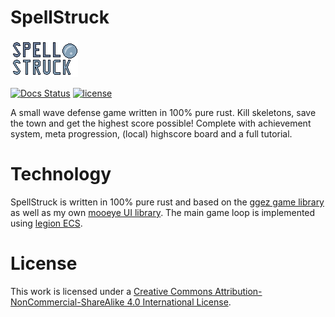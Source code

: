 # SpellStruck

![image](/resources/sprites/ui/logo.png)

[![Docs Status](https://docs.rs/mooeye/badge.svg)](https://docs.rs/mooeye)
[![license](https://i.creativecommons.org/l/by-nc-sa/4.0/88x31.png)](https://github.com/Linus-Mussmaecher/Project_Radish/LICENSE)


A small wave defense game written in 100% pure rust. Kill skeletons, save the town and get the highest score possible!
Complete with achievement system, meta progression, (local) highscore board and a full tutorial.

# Technology

SpellStruck is written in 100% pure rust and based on the [ggez game library](https://github.com/ggez/ggez) as well as my own [mooeye UI library](https://github.com/Linus-Mussmaecher/mooeye).
The main game loop is implemented using [legion ECS](https://github.com/amethyst/legion).

# License

This work is licensed under a [Creative Commons Attribution-NonCommercial-ShareAlike 4.0 International License](http://creativecommons.org/licenses/by-nc-sa/4.0/).